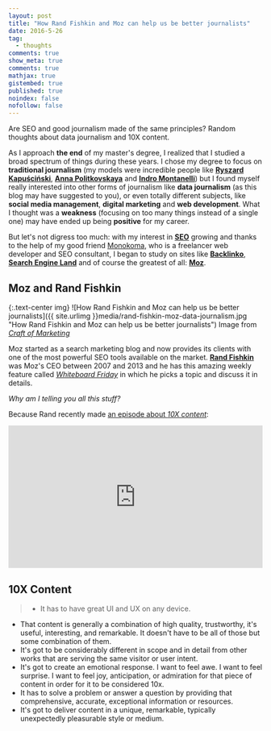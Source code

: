 ```yaml
---
layout: post
title: "How Rand Fishkin and Moz can help us be better journalists"
date: 2016-5-26
tag:
  - thoughts
comments: true
show_meta: true
comments: true
mathjax: true
gistembed: true
published: true
noindex: false
nofollow: false
---
```


Are SEO and good journalism made of the same principles? Random thoughts about data journalism and 10X content.

<!--more-->

As I approach **the end** of my master's degree, I realized that I studied a broad spectrum of things during these years. I chose my degree to focus on **traditional journalism** (my models were incredible people like [**Ryszard Kapuściński**](https://en.wikipedia.org/wiki/Ryszard_Kapu%C5%9Bci%C5%84ski), [**Anna Politkovskaya**](https://en.wikipedia.org/wiki/Anna_Politkovskaya) and [**Indro Montanelli**](https://en.wikipedia.org/wiki/Indro_Montanelli)) but I found myself really interested into other forms of journalism like **data journalism** (as this blog may have suggested to you), or even totally different subjects, like **social media management**, **digital marketing** and **web development**. What I thought was a **weakness** (focusing on too many things instead of a single one) may have ended up being **positive** for my career. 

But let's not digress too much: with my interest in [**SEO**](https://en.wikipedia.org/wiki/Search_engine_optimization) growing and thanks to the help of my good friend [Monokoma](http://www.wearecomplicated.net/), who is a freelancer web developer and SEO consultant, I began to study on sites like [**Backlinko**](http://backlinko.com/), [**Search Engine Land**](http://searchengineland.com/) and of course the greatest of all: [**Moz**](https://moz.com/blog). 

## Moz and Rand Fishkin 

{:.text-center img}
![How Rand Fishkin and Moz can help us be better journalists]({{ site.urlimg }}media/rand-fishkin-moz-data-journalism.jpg "How Rand Fishkin and Moz can help us be better journalists") Image from [*Craft of Marketing*](http://craftofmarketing.com/rand-fishkin/)

Moz started as a search marketing blog and now provides its clients with one of the most powerful SEO tools available on the market. [**Rand Fishkin**](https://moz.com/about/team/randfish) was Moz's CEO between 2007 and 2013 and he has this amazing weekly feature called [*Whiteboard Friday*](https://moz.com/blog/category/whiteboard-friday) in which he picks a topic and discuss it in details.

*Why am I telling you all this stuff?*

Because Rand recently made [an episode about *10X content*](https://moz.com/blog/how-to-create-10x-content-whiteboard-friday):

<style>.embed-container { position: relative; padding-bottom: 56.25%; height: 0; overflow: hidden; max-width: 100%; } .embed-container iframe, .embed-container object, .embed-container embed { position: absolute; top: 0; left: 0; width: 100%; height: 100%; }</style><div class='embed-container'><iframe class='wistia_embed' name='wistia_embed' src='http://fast.wistia.net/embed/iframe/5zlnmyulwr' allowtransparency='true' frameborder='0' scrolling='no' width='480' height='298'></iframe></div>

## 10X Content

> * It has to have great UI and UX on any device.
* That content is generally a combination of high quality, trustworthy, it's useful, interesting, and remarkable. It doesn't have to be all of those but some combination of them.
* It's got to be considerably different in scope and in detail from other works that are serving the same visitor or user intent.
* It's got to create an emotional response. I want to feel awe. I want to feel surprise. I want to feel joy, anticipation, or admiration for that piece of content in order for it to be considered 10x.
* It has to solve a problem or answer a question by providing that comprehensive, accurate, exceptional information or resources.
* It's got to deliver content in a unique, remarkable, typically unexpectedly pleasurable style or medium.





